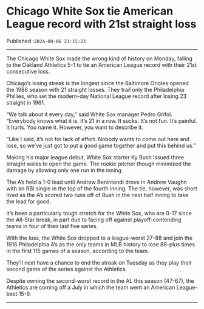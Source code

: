 # Chicago White Sox tie American League record with 21st straight loss

Published :`2024-08-06 23:15:23`

---

The Chicago White Sox made the wrong kind of history on Monday, falling to the Oakland Athletics 5-1 to tie an American League record with their 21st consecutive loss.

Chicago’s losing streak is the longest since the Baltimore Orioles opened the 1988 season with 21 straight losses. They trail only the Philadelphia Phillies, who set the modern-day National League record after losing 23 straight in 1961.

“We talk about it every day,” said White Sox manager Pedro Grifol. “Everybody knows what it is. It’s 21 in a row. It sucks. It’s not fun. It’s painful. It hurts. You name it. However, you want to describe it.

“Like I said, it’s not for lack of effort. Nobody wants to come out here and lose, so we’ve just got to put a good game together and put this behind us.”

Making his major league debut, White Sox starter Ky Bush issued three straight walks to open the game. The rookie pitcher though minimized the damage by allowing only one run in the inning.

The A’s held a 1-0 lead until Andrew Benintendi drove in Andrew Vaughn with an RBI single in the top of the fourth inning. The tie, however, was short lived as the A’s scored two runs off of Bush in the next half inning to take the lead for good.

It’s been a particularly tough stretch for the White Sox, who are 0-17 since the All-Star break, in part due to facing off against playoff-contending teams in four of their last five series.

With the loss, the White Sox dropped to a league-worst 27-88 and join the 1916 Philadelphia A’s as the only teams in MLB history to lose 88-plus times in the first 115 games of a season, according to the team.

They’ll next have a chance to end the streak on Tuesday as they play their second game of the series against the Athletics.

Despite owning the second-worst record in the AL this season (47-67), the Athletics are coming off a July in which the team went an American League-best 15-9.

---

